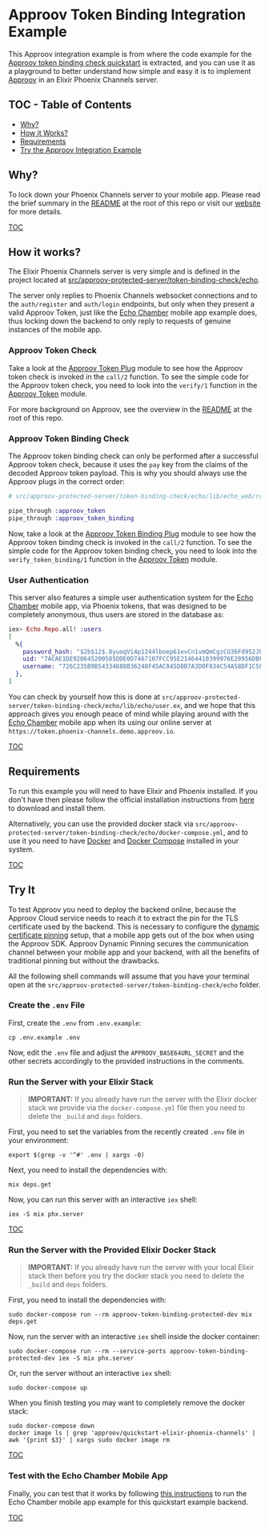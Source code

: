 # Approov Token Binding Integration Example

This Approov integration example is from where the code example for the [Approov token binding check quickstart](/docs/APPROOV_TOKEN_BINDING_QUICKSTART.md) is extracted, and you can use it as a playground to better understand how simple and easy it is to implement [Approov](https://approov.io) in an Elixir Phoenix Channels server.

## TOC - Table of Contents

* [Why?](#why)
* [How it Works?](#how-it-works)
* [Requirements](#requirements)
* [Try the Approov Integration Example](#try-it)


## Why?

To lock down your Phoenix Channels server to your mobile app. Please read the brief summary in the [README](/README.md#why) at the root of this repo or visit our [website](https://approov.io/product.html) for more details.

[TOC](#toc---table-of-contents)


## How it works?

The Elixir Phoenix Channels server is very simple and is defined in the project located at [src/approov-protected-server/token-binding-check/echo](/src/approov-protected-server/token-binding-check/echo).

The server only replies to Phoenix Channels websocket connections and to the `auth/register` and `auth/login` endpoints, but only when they present a valid Approov Token, just like the [Echo Chamber](https://github.com/approov/quickstart-flutter-graphql) mobile app example does, thus locking down the backend to only reply to requests of genuine instances of the mobile app.

### Approov Token Check

Take a look at the [Approov Token Plug](/src/approov-protected-server/token-binding-check/echo/lib/echo_web/plugs/approov_token_plug.ex) module to see how the Approov token check is invoked in the `call/2` function. To see the simple code for the Approov token check, you need to look into the `verify/1` function in the [Approov Token](src/approov-protected-server/token-binding-check/echo/lib/approov_token.ex) module.

For more background on Approov, see the overview in the [README](/README.md#how-it-works) at the root of this repo.

### Approov Token Binding Check

The Approov token binding check can only be performed after a successful Approov token check, because it uses the `pay` key from the claims of the decoded Approov token payload. This is why you should always use the Approov plugs in the correct order:

```elixir
# src/approov-protected-server/token-binding-check/echo/lib/echo_web/router.ex

pipe_through :approov_token
pipe_through :approov_token_binding
```

Now, take a look at the [Approov Token Binding Plug](/src/approov-protected-server/token-binding-check/echo/lib/echo_web/plugs/approov_token_binding_plug.ex) module to see how the Approov token binding check is invoked in the `call/2` function. To see the simple code for the Approov token binding check, you need to look into the `verify_token_binding/1` function in the [Approov Token](src/approov-protected-server/token-binding-check/echo/lib/approov_token.ex) module.

### User Authentication

This server also features a simple user authentication system for the [Echo Chamber](https://github.com/approov/quickstart-flutter-graphql) mobile app, via Phoenix tokens, that was designed to be completely anonymous, thus users are stored in the database as:

```elixir
iex> Echo.Repo.all! :users
[
  %{
    password_hash: "$2b$12$.8yuoqVi4p1244lboep61evCn1vmQmCgzCU36Fd952JPs9akHOJUG",
    uid: "7ACAE1DE920645200585DDE0D7467107FCC95E21464410399976E28956DBFFF3",
    username: "726C235B9B54334688B36248F45AC845D8B7A3D0F834C54A58DF1C5F45E65FF7"
  },
]
```

You can check by yourself how this is done at `src/approov-protected-server/token-binding-check/echo/lib/echo/user.ex`, and we hope that this approach gives you enough peace of mind while playing around with the [Echo Chamber](https://github.com/approov/quickstart-flutter-elixir-phoenix-channels/blob/master/src/echo-chamber-app) mobile app when its using our online server at `https://token.phoenix-channels.demo.approov.io`.

[TOC](#toc---table-of-contents)


## Requirements

To run this example you will need to have Elixir and Phoenix installed. If you don't have then please follow the official installation instructions from [here](https://hexdocs.pm/phoenix/installation.html#content) to download and install them.

Alternatively, you can use the provided docker stack via `src/approov-protected-server/token-binding-check/echo/docker-compose.yml`, and to use it you need to have [Docker](https://docs.docker.com/install/) and [Docker Compose](https://docs.docker.com/compose/install/) installed in your system.

[TOC](#toc---table-of-contents)


## Try It

To test Approov you need to deploy the backend online, because the Approov Cloud service needs to reach it to extract the pin for the TLS certificate used by the backend. This is necessary to configure the [dynamic certificate pinning](https://approov.io/docs/latest/approov-usage-documentation/#approov-dynamic-pinning) setup, that a mobile app gets out of the box when using the Approov SDK. Approov Dynamic Pinning secures the communication channel between your mobile app and your backend, with all the benefits of traditional pinning but without the drawbacks.

All the following shell commands will assume that you have your terminal open at the `src/approov-protected-server/token-binding-check/echo` folder.

### Create the `.env` File

First, create the `.env` from `.env.example`:

```text
cp .env.example .env
```

Now, edit the `.env` file and adjust the `APPROOV_BASE64URL_SECRET` and the other secrets accordingly to the provided instructions in the comments.

### Run the Server with your Elixir Stack

> **IMPORTANT:** If you already have run the server with the Elixir docker stack we provide via the `docker-compose.yml` file then you need to delete the `_build` and `deps` folders.

First, you need to set the variables from the recently created `.env` file in your environment:

```text
export $(grep -v '^#' .env | xargs -0)
```

Next, you need to install the dependencies with:

```text
mix deps.get
```

Now, you can run this server with an interactive `iex` shell:

```text
iex -S mix phx.server
```

[TOC](#toc---table-of-contents)

### Run the Server with the Provided Elixir Docker Stack

> **IMPORTANT:** If you already have run the server with your local Elixir stack then before you try the docker stack you need to delete the `_build` and `deps` folders.

First, you need to install the dependencies with:

```text
sudo docker-compose run --rm approov-token-binding-protected-dev mix deps.get
```

Now, run the server with an interactive `iex` shell inside the docker container:

```text
sudo docker-compose run --rm --service-ports approov-token-binding-protected-dev iex -S mix phx.server
```

Or, run the server without an interactive `iex` shell:

```text
sudo docker-compose up
```

When you finish testing you may want to completely remove the docker stack:

```text
sudo docker-compose down
docker image ls | grep 'approov/quickstart-elixir-phoenix-channels' | awk '{print $3}' | xargs sudo docker image rm
```

[TOC](#toc---table-of-contents)

### Test with the Echo Chamber Mobile App

Finally, you can test that it works by following [this instructions](https://github.com/approov/quickstart-flutter-elixir-phoenix-channels/blob/master/src/echo-chamber-app/README.md#enable-approov-in-the-echo-chamber-mobile-app) to run the Echo Chamber mobile app example for this quickstart example backend.


[TOC](#toc---table-of-contents)
